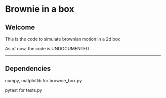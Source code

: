 # Brownie in a box

## Welcome

This is the code to simulate brownian motion in a 2d box

As of now, the code is UNDOCUMENTED

--------------------------------------------------------------------------------

## Dependencies

numpy, matplotlib for brownie_box.py

pytest for tests.py
